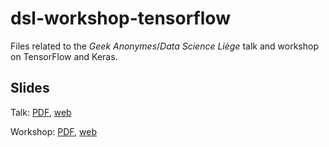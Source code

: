 # dsl-workshop-tensorflow
Files related to the _Geek Anonymes_/_Data Science Liège_ talk and workshop on TensorFlow and Keras.

## Slides

Talk: [PDF](https://github.com/waliens/dsl-workshop-tensorflow/raw/master/talk/talk.pdf), [web](http://www.montefiore.ulg.ac.be/~rmormont/files/talk/remark.html?p=talk.md#1)

Workshop: [PDF](https://github.com/waliens/dsl-workshop-tensorflow/raw/master/talk/workshop.pdf), [web](http://www.montefiore.ulg.ac.be/~rmormont/files/talk/remark.html?p=workshop.md#1)